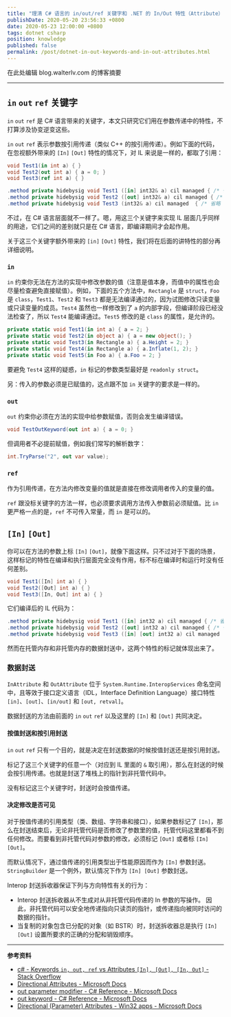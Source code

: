 ```yaml
---
title: "理清 C# 语言的 in/out/ref 关键字和 .NET 的 In/Out 特性（Attribute）"
publishDate: 2020-05-20 23:56:33 +0800
date: 2020-05-23 12:00:00 +0800
tags: dotnet csharp
position: knowledge
published: false
permalink: /post/dotnet-in-out-keywords-and-in-out-attributes.html
---
```


在此处编辑 blog.walterlv.com 的博客摘要

---

<div id="toc"></div>

## `in` `out` `ref` 关键字

`in` `out` `ref` 是 C# 语言带来的关键字，本文只研究它们用在参数传递中的特性，不打算涉及协变逆变这些。

`in` `out` `ref` 表示参数按引用传递（类似 C++ 的按引用传递）。例如下面的代码，在忽视额外带来的 `[In]` `[Out]` 特性的情况下，对 IL 来说是一样的，都取了引用：

```csharp
void Test1(in int a) { }
void Test2(out int a) { a = 0; }
void Test3(ref int a) { }
```

```csharp
.method private hidebysig void Test1 ([in] int32& a) cil managed { /* 省略 */ }
.method private hidebysig void Test2 ([out] int32& a) cil managed { /* 省略 */ }
.method private hidebysig void Test3 (int32& a) cil managed  { /* 省略 */ }
```

不过，在 C# 语言层面就不一样了。嗯，用这三个关键字来实现 IL 层面几乎同样的用途，它们之间的差别就只是在 C# 语言，即编译期间才会起作用。

关于这三个关键字额外带来的 `[in]` `[Out]` 特性，我们将在后面的讲特性的部分再详细说明。

### `in`

`in` 约束你无法在方法的实现中修改参数的值（注意是值本身，而值中的属性也会尽量检查避免直接赋值）。例如，下面的五个方法中，`Rectangle` 是 `struct`，`Foo` 是 `class`，`Test1`、`Test2` 和 `Test3` 都是无法编译通过的，因为试图修改只读变量或只读变量的成员。`Test4` 虽然也一样修改到了 `a` 的内部字段，但编译阶段已经没法检查了，所以 `Test4` 能编译通过。`Test5` 修改的是 `class` 的属性，是允许的。

```csharp
private static void Test1(in int a) { a = 2; }
private static void Test2(in object a) { a = new object(); }
private static void Test3(in Rectangle a) { a.Height = 2; }
private static void Test4(in Rectangle a) { a.Inflate(1, 2); }
private static void Test5(in Foo a) { a.Foo = 2; }
```

要避免 `Test4` 这样的疑惑，`in` 标记的参数类型最好是 `readonly struct`。

另：传入的参数必须是已赋值的，这点跟不加 `in` 关键字的要求是一样的。

### `out`

`out` 约束你必须在方法的实现中给参数赋值，否则会发生编译错误。

```csharp
void TestOutKeyword(out int a) { a = 0; }
```

但调用者不必提前赋值，例如我们常写的解析数字：

```csharp
int.TryParse("2", out var value);
```

### `ref`

作为引用传递，在方法内修改变量的值就是直接在修改调用者传入的变量的值。

`ref` 跟没标关键字的方法一样，也必须要求调用方法传入参数前必须赋值。比 `in` 更严格一点的是，`ref` 不可传入常量，而 `in` 是可以的。

## `[In]` `[Out]`

你可以在方法的参数上标 `[In]` `[Out]`，就像下面这样。只不过对于下面的场景，这样标记的特性在编译和执行层面完全没有作用，标不标在编译时和运行时没有任何差别。

```csharp
void Test1([In] int a) { }
void Test2([Out] int a) { }
void Test3([In, Out] int a) { }
```

它们编译后的 IL 代码为：

```csharp
.method private hidebysig void Test1 ([in] int32 a) cil managed { /* 省略 */ }
.method private hidebysig void Test2 ([out] int32 a) cil managed { /* 省略 */ }
.method private hidebysig void Test3 ([in] [out] int32 a) cil managed  { /* 省略 */ }
```

然而在托管内存和非托管内存的数据封送中，这两个特性的标记就体现出来了。

### 数据封送

`InAttribute` 和 `OutAttribute` 位于 `System.Runtime.InteropServices` 命名空间中，且等效于接口定义语言（IDL，Interface Definition Language）接口特性 `[in]`、`[out]`、`[in/out]` 和 `[out, retval]`。

数据封送的方法由前面的 `in` `out` `ref` 以及这里的 `[In]` 和 `[Out]` 共同决定。

#### 按值封送和按引用封送

`in` `out` `ref` 只有一个目的，就是决定在封送数据的时候按值封送还是按引用封送。

标记了这三个关键字的任意一个（对应到 IL 里面的 `&` 取引用），那么在封送的时候会按引用传递。也就是封送了堆栈上的指针到非托管代码中。

没有标记这三个关键字时，封送时会按值传递。

#### 决定修改是否可见

对于按值传递的引用类型（类、数组、字符串和接口），如果参数标记了 `[In]`，那么在封送结束后，无论非托管代码是否修改了参数里的值，托管代码这里都看不到任何修改。而要看到非托管代码对参数的修改，必须标记 `[Out]` 或者标 `[In] [Out]`。

而默认情况下，通过值传递的引用类型出于性能原因而作为 `[In]` 参数封送。`StringBuilder` 是一个例外，默认情况下作为 `[In] [Out]` 参数封送。

Interop 封送拆收器保证下列与方向特性有关的行为：

- Interop 封送拆收器从不生成对从非托管代码传递的 In 参数的写操作。 因此，非托管代码可以安全地传递指向只读页的指针，或传递指向被同时访问的数据的指针。
- 当复制的对象包含已分配的对象（如 BSTR）时，封送拆收器总是执行 `[In] [Out]` 设置所要求的正确的分配和销毁顺序。

---

**参考资料**

- [c# - Keywords `in, out, ref` vs Attributes `[In], [Out], [In, Out]` - Stack Overflow](https://stackoverflow.com/a/56098873/6233938)
- [Directional Attributes - Microsoft Docs](https://docs.microsoft.com/en-us/previous-versions/dotnet/netframework-4.0/77e6taeh%28v%3Dvs.100%29)
- [out parameter modifier - C# Reference - Microsoft Docs](https://docs.microsoft.com/en-us/dotnet/csharp/language-reference/keywords/out-parameter-modifier)
- [out keyword - C# Reference - Microsoft Docs](https://docs.microsoft.com/en-us/dotnet/csharp/language-reference/keywords/out)
- [Directional (Parameter) Attributes - Win32 apps - Microsoft Docs](https://docs.microsoft.com/en-us/windows/win32/rpc/directional-parameter-attributes)

